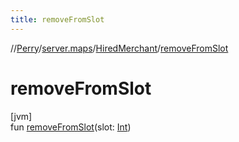 ```yaml
---
title: removeFromSlot
---
```

//[Perry](../../../index.html)/[server.maps](../index.html)/[HiredMerchant](index.html)/[removeFromSlot](remove-from-slot.html)



# removeFromSlot



[jvm]\
fun [removeFromSlot](remove-from-slot.html)(slot: [Int](https://kotlinlang.org/api/latest/jvm/stdlib/kotlin/-int/index.html))




